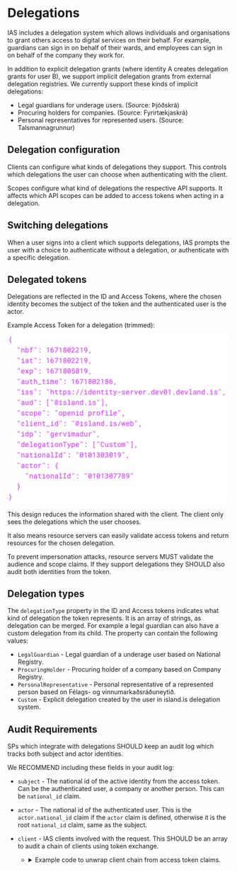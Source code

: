# Delegations

IAS includes a delegation system which allows individuals and organisations to grant others access to digital services on their behalf. For example, guardians can sign in on behalf of their wards, and employees can sign in on behalf of the company they work for.

In addition to explicit delegation grants (where identity A creates delegation grants for user B), we support implicit delegation grants from external delegation registries. We currently support these kinds of implicit delegations:

- Legal guardians for underage users. (Source: Þjóðskrá)
- Procuring holders for companies. (Source: Fyrirtækjaskrá)
- Personal representatives for represented users. (Source: Talsmannagrunnur)

## Delegation configuration

Clients can configure what kinds of delegations they support. This controls which delegations the user can choose when authenticating with the client.

Scopes configure what kind of delegations the respective API supports. It affects which API scopes can be added to access tokens when acting in a delegation.

## Switching delegations

When a user signs into a client which supports delegations, IAS prompts the user with a choice to authenticate without a delegation, or authenticate with a specific delegation.

## Delegated tokens

Delegations are reflected in the ID and Access Tokens, where the chosen identity becomes the subject of the token and the authenticated user is the actor.

Example Access Token for a delegation (trimmed):

<img src="assets/delegation_token.png" width="500">

This design reduces the information shared with the client. The client only sees the delegations which the user chooses.

It also means resource servers can easily validate access tokens and return resources for the chosen delegation.

To prevent impersonation attacks, resource servers MUST validate the audience and scope claims. If they support delegations they SHOULD also audit both identities from the token.

## Delegation types

The `delegationType` property in the ID and Access tokens indicates what kind of delegation the token represents. It is an array of strings, as delegation can be merged. For example a legal guardian can also have a custom delegation from its child. The property can contain the following values:

- `LegalGuardian` - Legal guardian of a underage user based on National Registry.
- `ProcuringHolder` - Procuring holder of a company based on Company Registry.
- `PersonalRepresentative` - Personal representative of a represented person based on Félags- og vinnumarkaðsráðuneytið.
- `Custom` - Explicit delegation created by the user in island.is delegation system.

## Audit Requirements

SPs which integrate with delegations SHOULD keep an audit log which tracks both subject and actor identities.

We RECOMMEND including these fields in your audit log:

- `subject` - The national id of the active identity from the access token. Can be the authenticated user, a company or another person. This can be `national_id` claim.
- `actor` - The national id of the authenticated user. This is the `actor.national_id` claim if the `actor` claim is defined, otherwise it is the root `national_id` claim, same as the subject.
- `client` - IAS clients involved with the request. This SHOULD be an array to audit a chain of clients using token exchange.

  - <details><summary>Example code to unwrap client chain from access token claims.</summary>

    ```jsx
    /**
     * Accepts a decoded access token JWT. Returns an array of client ids
     * in authentication order.
     */
    function getClients(auth) {
      const clients = []
      let act = auth.act
      while (act) {
        clients.unshift(act.client_id)
        act = act.act
      }
      clients.unshift(auth.client_id)
      return clients
    }
    ```

  </details>
